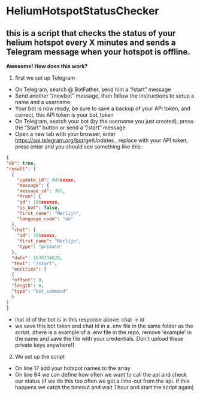 # HeliumHotspotStatusChecker

## this is a script that checks the status of your helium hotspot every X minutes and sends a Telegram message when your hotspot is offline.

**Awesome! How does this work?**

1. first we set up Telegram
  - On Telegram, search @ BotFather, send him a “/start” message
  - Send another “/newbot” message, then follow the instructions to setup a name and a username
  - Your bot is now ready, be sure to save a backup of your API token, and correct, this API token is your bot_token
  - On Telegram, search your bot (by the username you just created), press the “Start” button or send a “/start” message
  - Open a new tab with your browser, enter https://api.telegram.org/bot<yourtoken>/getUpdates , replace <yourtoken> with your API token, press enter and you should see something like this:

  ```json
{
  "ok": true,
  "result": [
    {
      "update_id": 945xxxxx,
      "message": {
      "message_id": 365,
      "from": {
      "id": 166xxxxxx,
      "is_bot": false,
      "first_name": "Merlijn",
      "language_code": "en"
    },
    "chat": {
      "id": 166xxxxx,
      "first_name": "Merlijn",
      "type": "private"
    },
    "date": 1639734628,
    "text": "/start",
    "entities": [
    {
    "offset": 0,
    "length": 6,
    "type": "bot_command"
    }
  ]
}
```
 


  - ihat id of the bot is in this response above: chat -> id 
  - we save this bot token and chat id in a .env file in the same folder as the script.
  (there is a example of a .env file in the repo, remove 'example' in the name and save the file with your credentials. Don't upload these private keys anywhere!)
  
 2. We set up the script
  - On line 17 add your hotspot names to the array
  - On line 84 we can define how often we want to call the api and check our status (if we do this too often we get a lime-out from the api. if this happens we catch the timeout and wait 1 hour and start the script again)
